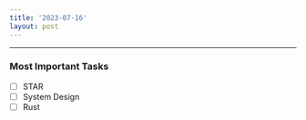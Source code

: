 ```yaml
---
title: '2023-07-16'
layout: post
---
```


---

### Most Important Tasks

- [ ] STAR
- [ ] System Design
- [ ] Rust

